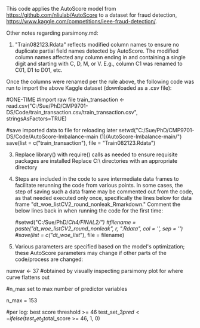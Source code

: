 This code applies the AutoScore model from https://github.com/nliulab/AutoScore to a dataset for fraud detection, https://www.kaggle.com/competitions/ieee-fraud-detection/.

Other notes regarding parsimony.md:
1. "Train082123.Rdata" reflects modified column names to ensure no duplicate partial field names detected by AutoScore. The modified column names affected any column ending in and containing a single digit and starting with C, D, M, or V. E.g., column C1 was renamed to C01, D1 to D01, etc.

Once the columns were renamed per the rule above, the following code was run to import the above Kaggle dataset (downloaded as a .csv file):

  #ONE-TIME
  #import raw file
  train_transaction <- read.csv("C:/Sue/PhD/CMP9701-DS/Code/train_transaction.csv/train_transaction.csv", 
                              stringsAsFactors=TRUE)

  #save imported data to file for reloading later
  setwd("C:/Sue/PhD/CMP9701-DS/Code/AutoScore-Imbalance-main (1)/AutoScore-Imbalance-main/")
  save(list = c("train_transaction"), file = "Train082123.Rdata")

3. Replace library() with require() calls as needed to ensure requisite packages are installed
Replace C:\ directories with an appropriate directory

4. Steps are included in the code to save intermediate data frames to facilitate rerunning the code from various points. In some cases, the step of saving such a data frame may be commented out from the code, as that needed executed only once, specifically the lines below for data frame "dt_woe_listCV2_round_nonleak_Rmarkdown." Comment the below lines back in when running the code for the first time:

   #setwd("C:/Sue/PhD/_Ch4/FINAL2/")
   #filename = paste("dt_woe_listCV2_round_nonleak", r, ".Rdata", col = '', sep = '')
   #save(list = c("dt_woe_list_"), file = filename)

4. Various parameters are specified based on the model's optimization; these AutoScore parameters may change if other parts of the code/process are changed:

  numvar <- 37 #obtained by visually inspecting parsimony plot for where curve flattens out
  
  #n_max set to max number of predictor variables
  
  n_max = 153
  
  #per log: best score threshold >= 46
  test_set_3$pred <-  ifelse(test_set_3$total_score >= 46, 1, 0)
